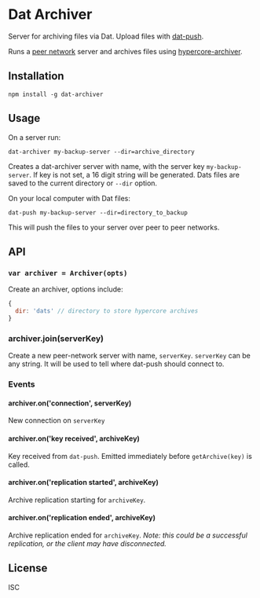 # Dat Archiver

Server for archiving files via Dat. Upload files with [dat-push](https://github.com/joehand/dat-push). 

Runs a [peer network](https://github.com/mafintosh/peer-network) server and archives files using [hypercore-archiver](https://github.com/mafintosh/hypercore-archiver).

## Installation

```
npm install -g dat-archiver
```

## Usage

On a server run:

```
dat-archiver my-backup-server --dir=archive_directory
```

Creates a dat-archiver server with name, with the server key `my-backup-server`. If key is not set, a 16 digit string will be generated. Dats files are saved to the current directory or `--dir` option.

On your local computer with Dat files:

```
dat-push my-backup-server --dir=directory_to_backup
```

This will push the files to your server over peer to peer networks.

## API

### `var archiver = Archiver(opts)`

Create an archiver, options include:

```js
{
  dir: 'dats' // directory to store hypercore archives
}
```

### archiver.join(serverKey)

Create a new peer-network server with name, `serverKey`. `serverKey` can be any string. It will be used to tell where dat-push should connect to.

### Events

#### archiver.on('connection', serverKey)

New connection on `serverKey`

#### archiver.on('key received', archiveKey)

Key received from `dat-push`. Emitted immediately before `getArchive(key)` is called.

#### archiver.on('replication started', archiveKey)

Archive replication starting for `archiveKey`.

#### archiver.on('replication ended', archiveKey)

Archive replication ended for `archiveKey`. *Note: this could be a successful replication, or the client may have disconnected.*


## License

ISC
